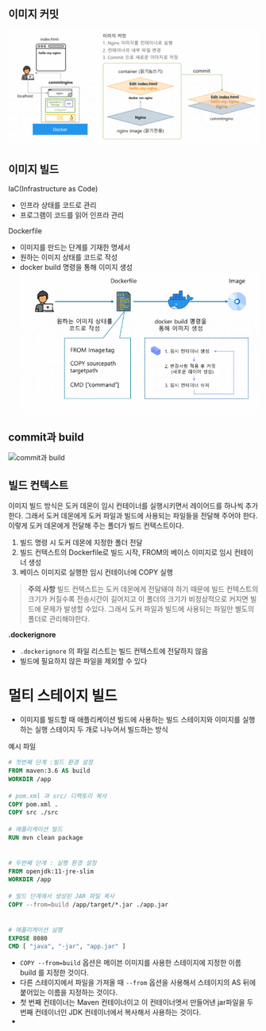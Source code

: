 ## 이미지 커밋

![이미지 커밋](<./images/이미지_커밋.png>)

## 이미지 빌드
IaC(Infrastructure as Code)
- 인프라 상태를 코드로 관리
- 프로그램이 코드를 읽어 인프라 관리

Dockerfile
- 이미지를 만드는 단계를 기재한 명세서
- 원하는 이미지 상태를 코드로 작성
- docker build 명령을 통해 이미지 생성
![도커 파일로 이미지 생성](<./images/dockerfile_create_image.png>)
## commit과 build
![commit과 build](<./images/commit과 build.png>)

## 빌드 컨텍스트
이미지 빌드 방식은 도커 데몬이 임시 컨테이너를 실행시키면서 레이어드를 하나씩 추가한다.
그래서 도커 데몬에게 도커 파일과 빌드에 사용되는 파일들을 전달해 주어야 한다.
이렇게 도커 데몬에게 전달해 주는 폴더가 빌드 컨텍스트이다.

1. 빌드 명령 시 도커 데몬에 지정한 폴더 전달
2. 빌드 컨텍스트의 Dockerfile로 빌드 시작, FROM의 베이스 이미지로 임시 컨테이너 생성
3. 베이스 이미지로 실행한 임시 컨테이너에 COPY 실행

>**주의 사항**
>빌드 컨텍스트는 도커 데몬에게 전달돼야 하기 때문에 빌드 컨텍스트의 크기가 커질수록 전송시간이 길어지고 이 폴더의 크기가 비정상적으로 커지면 빌드에 문제가 발생할 수있다.
>그래서 도커 파일과 빌드에 사용되는 파일만 별도의 폴더로 관리해야한다.
 
**.dockerignore**
- `.dockerignore` 의 파일 리스트는 빌드 컨텍스트에 전달하지 않음
- 빌드에 필요하지 않은 파일을 제외할 수 있다

# 멀티 스테이지 빌드
- 이미지를 빌드할 때 애플리케이션 빌드에 사용하는 빌드 스테이지와 이미지를 실행하는 실행 스테이지 두 개로 나누어서 빌드하는 방식

예시 파일
```dockerfile
# 첫번째 단계 :빌드 환경 설정
FROM maven:3.6 AS build
WORKDIR /app

# pom.xml 과 src/ 디렉토리 복사
COPY pom.xml .
COPY src ./src

# 애플리케이션 빌드
RUN mvn clean package


# 두번째 단계 : 실행 환경 설정
FROM openjdk:11-jre-slim
WORKDIR /app

# 빌드 단계에서 생성된 JAR 파일 복사
COPY --from=build /app/target/*.jar ./app.jar
  

# 애플리케이션 실행
EXPOSE 8080
CMD [ "java", "-jar", "app.jar" ]
```
- `COPY --from=build` 옵션은 메이븐 이미지를 사용한 스테이지에 지정한 이름 build 를 지정한 것이다.
- 다른 스테이지에서 파일을 가져올 때 `--from` 옵션을 사용해서 스테이지의 AS 뒤에 붙어있는 이름을 지정하는 것이다.
- 첫 번째 컨테이너는 Maven 컨테이너이고 이 컨테이너엣서 만들어낸 jar파일을 두 번째 컨테이너인 JDK 컨테이너에서 복사해서 사용하는 것이다.
- 
